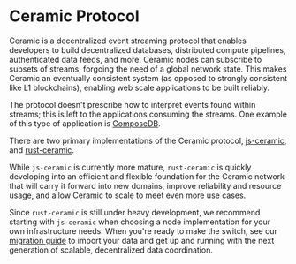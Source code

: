# Ceramic Protocol

Ceramic is a decentralized event streaming protocol that enables developers to build decentralized databases, distributed compute pipelines, authenticated data feeds, and more. Ceramic nodes can subscribe to subsets of streams, forgoing the need of a global network state. This makes Ceramic an eventually consistent system (as opposed to strongly consistent like L1 blockchains), enabling web scale applications to be built reliably.

The protocol doesn't prescribe how to interpret events found within streams; this is left to the applications consuming the streams. One example of this type of application is [ComposeDB](../../composedb/getting-started).

There are two primary implementations of the Ceramic protocol, [js-ceramic](../js-ceramic/overview), and [rust-ceramic](../rust-ceramic/overview).

While `js-ceramic` is currently more mature, `rust-ceramic` is quickly developing into an efficient and flexible foundation for the Ceramic network that will carry it forward into new domains, improve reliability and resource usage, and allow Ceramic to scale to meet even more use cases.

Since `rust-ceramic` is still under heavy development, we recommend starting with `js-ceramic` when choosing a node implementation for your own infrastructure needs. When you're ready to make the switch, see our [migration guide](../rust-ceramic/guides/migration/from-js-ceramic.md) to import your data and get up and running with the next generation of scalable, decentralized data coordination.
